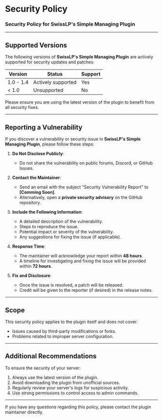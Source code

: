 # Security Policy

### **Security Policy for SwissLP's Simple Managing Plugin**

---

## **Supported Versions**

The following versions of **SwissLP's Simple Managing Plugin** are actively supported for security updates and patches:

| **Version**    | **Status**       | **Support**       |
|----------------|------------------|-------------------|
| 1.0 - 1.4      | Actively supported | Yes              |
| < 1.0          | Unsupported      | No                |

Please ensure you are using the latest version of the plugin to benefit from all security fixes.

---

## **Reporting a Vulnerability**

If you discover a vulnerability or security issue in **SwissLP's Simple Managing Plugin**, please follow these steps:

1. **Do Not Disclose Publicly**:
   - Do not share the vulnerability on public forums, Discord, or GitHub Issues.

2. **Contact the Maintainer**:
   - Send an email with the subject "Security Vulnerability Report" to **[Comming Soon]**.
   - Alternatively, open a **private security advisory** on the GitHub repository.

3. **Include the Following Information**:
   - A detailed description of the vulnerability.
   - Steps to reproduce the issue.
   - Potential impact or severity of the vulnerability.
   - Any suggestions for fixing the issue (if applicable).

4. **Response Time**:
   - The maintainer will acknowledge your report within **48 hours**.
   - A timeline for investigating and fixing the issue will be provided within **72 hours**.

5. **Fix and Disclosure**:
   - Once the issue is resolved, a patch will be released.
   - Credit will be given to the reporter (if desired) in the release notes.

---

## **Scope**

This security policy applies to the plugin itself and does not cover:
- Issues caused by third-party modifications or forks.
- Problems related to improper server configuration.

---

## **Additional Recommendations**

To ensure the security of your server:
1. Always use the latest version of the plugin.
2. Avoid downloading the plugin from unofficial sources.
3. Regularly review your server's logs for suspicious activity.
4. Use strong permissions to control access to admin commands.

---

If you have any questions regarding this policy, please contact the plugin maintainer directly.
